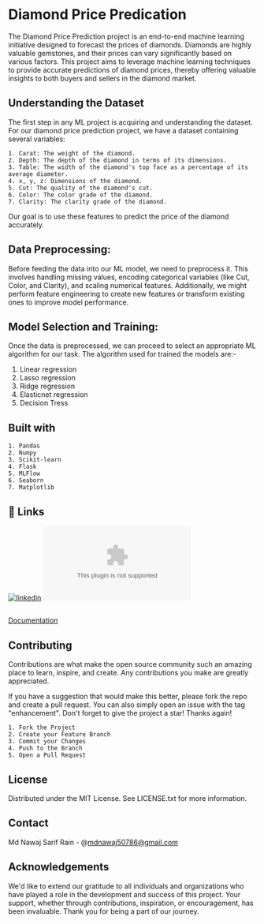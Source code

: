 
# Diamond Price Predication

The Diamond Price Prediction project is an end-to-end machine learning initiative designed to forecast the prices of diamonds. Diamonds are highly valuable gemstones, and their prices can vary significantly based on various factors. This project aims to leverage machine learning techniques to provide accurate predictions of diamond prices, thereby offering valuable insights to both buyers and sellers in the diamond market.



## Understanding the Dataset

The first step in any ML project is acquiring and understanding the dataset. For our diamond price prediction project, we have a dataset containing several variables:

    1. Carat: The weight of the diamond.
    2. Depth: The depth of the diamond in terms of its dimensions.
    3. Table: The width of the diamond's top face as a percentage of its average diameter.
    4. x, y, z: Dimensions of the diamond.
    5. Cut: The quality of the diamond's cut.
    6. Color: The color grade of the diamond.
    7. Clarity: The clarity grade of the diamond.
Our goal is to use these features to predict the price of the diamond accurately.


## Data Preprocessing:
Before feeding the data into our ML model, we need to preprocess it. This involves handling missing values, encoding categorical variables (like Cut, Color, and Clarity), and scaling numerical features. Additionally, we might perform feature engineering to create new features or transform existing ones to improve model performance.

## Model Selection and Training:
Once the data is preprocessed, we can proceed to select an appropriate ML algorithm for our task.
The algorithm used for trained the models are:-
1. Linear regression
2. Lasso regression
3. Ridge regression
4. Elasticnet regression
5. Decision Tress

## Built with

    1. Pandas
    2. Numpy
    3. Scikit-learn
    4. Flask
    5. MLFlow
    6. Seaborn
    7. Matplotlib

## 🔗 Links

[![linkedin](www.linkedin.com/in/nawaj2417)](https://www.linkedin.com/)
[![Nepohits](www.nepohits.com)](https://nepohits.com/)


## 

[Documentation](https://linktodocumentation)


## Contributing

Contributions are what make the open source community such an amazing place to learn, inspire, and create. Any contributions you make are greatly appreciated.

If you have a suggestion that would make this better, please fork the repo and create a pull request. You can also simply open an issue with the tag "enhancement". Don't forget to give the project a star! Thanks again!

    1. Fork the Project
    2. Create your Feature Branch
    3. Commit your Changes
    4. Push to the Branch
    5. Open a Pull Request


## License

Distributed under the MIT License. See LICENSE.txt for more information.


## Contact
Md Nawaj Sarif Rain - @mdnawaj50786@gmail.com
## Acknowledgements

We'd like to extend our gratitude to all individuals and organizations who have played a role in the development and success of this project. Your support, whether through contributions, inspiration, or encouragement, has been invaluable. Thank you for being a part of our journey.
